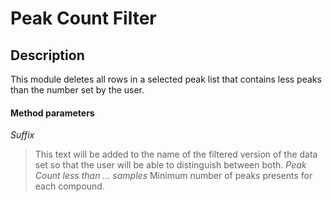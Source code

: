 # Peak Count Filter #

## Description ##

This module deletes all rows in a selected peak list that contains less peaks than the number set by the user.

#### Method parameters ####

_Suffix_
> This text will be added to the name of the filtered version of the data set so that the user will be able to distinguish between both.
_Peak Count less than ... samples_
> Minimum number of peaks presents for each compound.